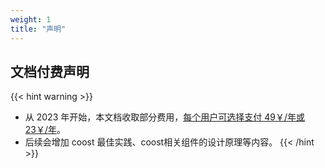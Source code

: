```yaml
---
weight: 1
title: "声明"
---
```



## 文档付费声明

{{< hint warning >}}
- 从 2023 年开始，本文档收取部分费用，[每个用户可选择支付 49￥/年或 23￥/年](../sponsor/)。
- 后续会增加 coost 最佳实践、coost相关组件的设计原理等内容。
{{< /hint >}}
